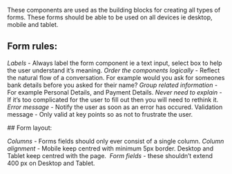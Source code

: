 These components are used as the building blocks for creating all types of forms. These forms should be able to be used on all devices ie desktop, mobile and tablet.

## Form rules:

*Labels* - Always label the form component ie a text input, select box to help the user understand it’s meaning.
*Order the components logically* - Reflect the natural flow of a conversation. For example would you ask for someones bank details before you asked for their name?
*Group related information* - For example Personal Details, and Payment Details.
*Never need to explain* - If it’s too complicated for the user to fill out then you will need to rethink it.
*Error message* - Notify the user as soon as an error has occured. Validation message - Only valid at key points so as not to frustrate the user.

## Form layout:

*Columns* - Forms fields should only ever consist of a single column.
*Column alignment* - Mobile keep centred with minimum 5px border. Desktop and Tablet keep centred with the page. 
*Form fields* - these shouldn’t extend 400 px on Desktop and Tablet.
